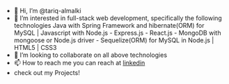 - 👋 Hi, I’m @tariq-almalki
- 👀 I’m interested in full-stack web development, specifically the following technologies Java with Spring Framework and hibernate(ORM) for MySQL | Javascript with Node.js - Express.js - React.js - MongoDB with mongoose or Node.js driver - Sequelize(ORM) for MySQL in Node.js | HTML5 | CSS3
- 💞️ I’m looking to collaborate on all above technologies
- 📫 How to reach me you can reach at [linkedin](https://www.linkedin.com/in/e-tariq-almalki)
- check out my Projects!

<!---
tariq-almalki/tariq-almalki is a ✨ special ✨ repository because its `README.md` (this file) appears on your GitHub profile.
You can click the Preview link to take a look at your changes.
--->
